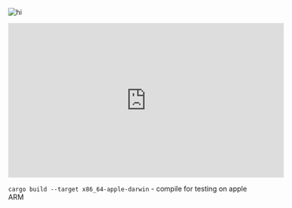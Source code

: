 
![hi](https://www.youtube.com/watch?v=9oKNQjAvRQk)
<iframe width="560" height="315" src="https://www.youtube.com/embed/9oKNQjAvRQk" frameborder="0" allowfullscreen></iframe>


```cargo build --target x86_64-apple-darwin``` - compile for testing on apple ARM
